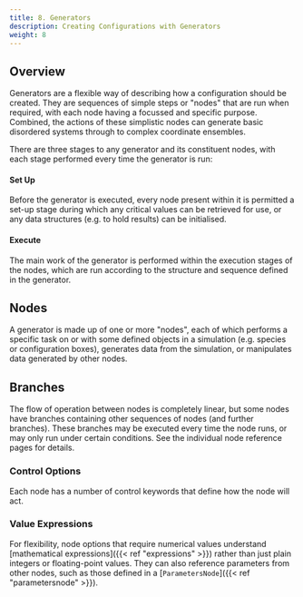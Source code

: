```yaml
---
title: 8. Generators
description: Creating Configurations with Generators
weight: 8
---
```


## Overview

Generators are a flexible way of describing how a configuration should be created. They are sequences of simple steps or "nodes" that are run when required, with each node having a focussed and specific purpose. Combined, the actions of these simplistic nodes can generate basic disordered systems through to complex coordinate ensembles.

There are three stages to any generator and its constituent nodes, with each stage performed every time the generator is run:

#### Set Up
Before the generator is executed, every node present within it is permitted a set-up stage during which any critical values can be retrieved for use, or any data structures (e.g. to hold results) can be initialised.

#### Execute
The main work of the generator is performed within the execution stages of the nodes, which are run according to the structure and sequence defined in the generator.

## Nodes

A generator is made up of one or more "nodes", each of which performs a specific task on or with some defined objects in a simulation (e.g. species or configuration boxes), generates data from the simulation, or manipulates data generated by other nodes.

## Branches

The flow of operation between nodes is completely linear, but some nodes have branches containing other sequences of nodes (and further branches). These branches may be executed every time the node runs, or may only run under certain conditions. See the individual node reference pages for details.

### Control Options

Each node has a number of control keywords that define how the node will act.

### Value Expressions

For flexibility, node options that require numerical values understand [mathematical expressions]({{< ref "expressions" >}}) rather than just plain integers or floating-point values. They can also reference parameters from other nodes, such as those defined in a [`ParametersNode`]({{< ref "parametersnode" >}}).
